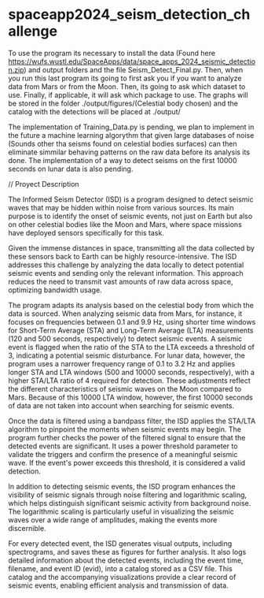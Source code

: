 # spaceapp2024_seism_detection_challenge

To use the program its necessary to install the data (Found here https://wufs.wustl.edu/SpaceApps/data/space_apps_2024_seismic_detection.zip) and output folders and the file Seism_Detect_Final.py. Then, when you run this last program its going to first ask you if you want to analyze data from Mars or from the Moon. Then, its going to ask which dataset to use. Finally, if applicable, it will ask which package to use. The graphs will be stored in the folder ./output/figures/(Celestial body chosen) and the catalog with the detections will be placed at ./output/

The implementation of Training_Data.py is pending, we plan to implement in the future a machine learning algorythm that given large databases of noise (Sounds other tha seisms found on celestial bodies surfaces) can then eliminate simmilar behaving patterns on the raw data before its analysis its done. The implementation of a way to detect seisms on the first 10000 seconds on lunar data is also pending. 

// Proyect Description

The Informed Seism Detector (ISD) is a program designed to detect seismic waves that may be hidden within noise from various sources. Its main purpose is to identify the onset of seismic events, not just on Earth but also on other celestial bodies like the Moon and Mars, where space missions have deployed sensors specifically for this task.

Given the immense distances in space, transmitting all the data collected by these sensors back to Earth can be highly resource-intensive. The ISD addresses this challenge by analyzing the data locally to detect potential seismic events and sending only the relevant information. This approach reduces the need to transmit vast amounts of raw data across space, optimizing bandwidth usage.

The program adapts its analysis based on the celestial body from which the data is sourced. When analyzing seismic data from Mars, for instance, it focuses on frequencies between 0.1 and 9.9 Hz, using shorter time windows for Short-Term Average (STA) and Long-Term Average (LTA) measurements (120 and 500 seconds, respectively) to detect seismic events. A seismic event is flagged when the ratio of the STA to the LTA exceeds a threshold of 3, indicating a potential seismic disturbance. For lunar data, however, the program uses a narrower frequency range of 0.1 to 3.2 Hz and applies longer STA and LTA windows (500 and 10000 seconds, respectively), with a higher STA/LTA ratio of 4 required for detection. These adjustments reflect the different characteristics of seismic waves on the Moon compared to Mars. Because of this 10000 LTA window, however, the first 10000 seconds of data are not taken into account when searching for seismic events.

Once the data is filtered using a bandpass filter, the ISD applies the STA/LTA algorithm to pinpoint the moments when seismic events may begin. The program further checks the power of the filtered signal to ensure that the detected events are significant. It uses a power threshold parameter to validate the triggers and confirm the presence of a meaningful seismic wave. If the event's power exceeds this threshold, it is considered a valid detection.

In addition to detecting seismic events, the ISD program enhances the visibility of seismic signals through noise filtering and logarithmic scaling, which helps distinguish significant seismic activity from background noise. The logarithmic scaling is particularly useful in visualizing the seismic waves over a wide range of amplitudes, making the events more discernible.

For every detected event, the ISD generates visual outputs, including spectrograms, and saves these as figures for further analysis. It also logs detailed information about the detected events, including the event time, filename, and event ID (evid), into a catalog stored as a CSV file. This catalog and the accompanying visualizations provide a clear record of seismic events, enabling efficient analysis and transmission of data.
